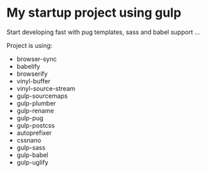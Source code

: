 # My startup project using gulp

Start developing fast with pug templates, sass and babel support ...

Project is using:
* browser-sync
* babelify
* browserify
* vinyl-buffer
* vinyl-source-stream
* gulp-sourcemaps
* gulp-plumber
* gulp-rename
* gulp-pug
* gulp-postcss
* autoprefixer
* cssnano
* gulp-sass
* gulp-babel
* gulp-uglify
